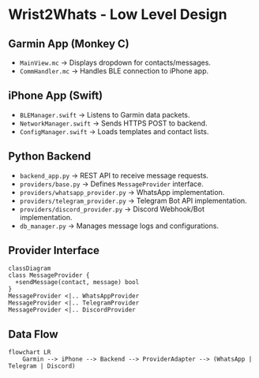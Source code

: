 # Wrist2Whats - Low Level Design

## Garmin App (Monkey C)
- `MainView.mc` → Displays dropdown for contacts/messages.
- `CommHandler.mc` → Handles BLE connection to iPhone app.

## iPhone App (Swift)
- `BLEManager.swift` → Listens to Garmin data packets.
- `NetworkManager.swift` → Sends HTTPS POST to backend.
- `ConfigManager.swift` → Loads templates and contact lists.

## Python Backend
- `backend_app.py` → REST API to receive message requests.
- `providers/base.py` → Defines `MessageProvider` interface.
- `providers/whatsapp_provider.py` → WhatsApp implementation.
- `providers/telegram_provider.py` → Telegram Bot API implementation.
- `providers/discord_provider.py` → Discord Webhook/Bot implementation.
- `db_manager.py` → Manages message logs and configurations.

## Provider Interface
```mermaid
classDiagram
class MessageProvider {
  +sendMessage(contact, message) bool
}
MessageProvider <|.. WhatsAppProvider
MessageProvider <|.. TelegramProvider
MessageProvider <|.. DiscordProvider
```

## Data Flow
```mermaid
flowchart LR
    Garmin --> iPhone --> Backend --> ProviderAdapter --> (WhatsApp | Telegram | Discord)
```
